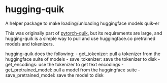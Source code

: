 # hugging-quik
A helper package to make loading/unloading huggingface models quik-er

This was originally part of [pytorch-quik](https://github.com/donchesworth/pytorch-quik), but its requirements are large, and hugging-quik is a simple way to pull and use huggingface.co pretrained models and tokenizers.


hugging-quik does the following:
    - get_tokenizer: pull a tokenizer from the huggingface suite of models
    - save_tokenizer: save the tokenizer to disk
    - get_encodings: use the tokenizer to get text encodings
    - get_pretrained_model: pull a model from the huggingface suite
    - save_pretrained_model: save the model to disk
